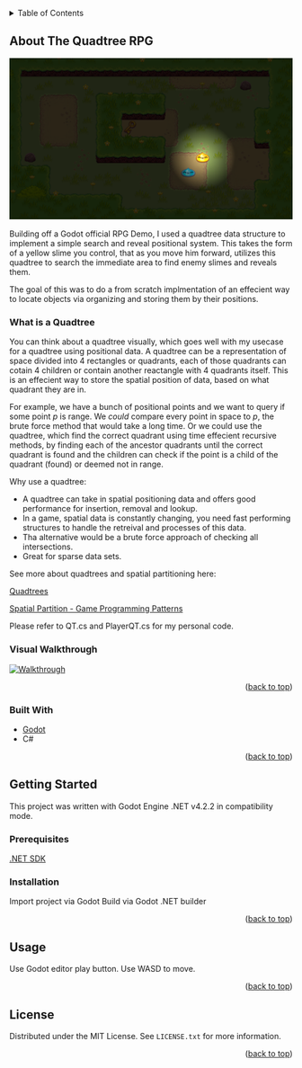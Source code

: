 <a name="readme-top"></a>



<!-- TABLE OF CONTENTS -->
<details>
  <summary>Table of Contents</summary>
  <ol>
	<li>
	  <a href="#about-the-project">About The Project</a>
	  <ul>
		<li><a href="#built-with">Built With</a></li>
	  </ul>
	</li>
	<li>
	  <a href="#getting-started">Getting Started</a>
	  <ul>
		<li><a href="#prerequisites">Prerequisites</a></li>
		<li><a href="#installation">Installation</a></li>
	  </ul>
	</li>
	<li><a href="#usage">Usage</a></li>
	<li><a href="#license">License</a></li>
  </ol>
</details>



<!-- ABOUT THE PROJECT -->
## About The Quadtree RPG

![Quadtree RPG](./readme-assets/Game-Screenshot.png)

Building off a Godot official RPG Demo, I used a quadtree data structure to implement a simple search and reveal positional system. This takes the form of a yellow slime you control, that as you move him forward, utilizes this quadtree to search the immediate area to find enemy slimes and reveals them.

The goal of this was to do a from scratch implmentation of an effecient way to locate objects via organizing and storing them by their positions.

### What is a Quadtree
You can think about a quadtree visually, which goes well with my usecase for a quadtree using positional data. 
A quadtree can be a representation of space divided into 4 rectangles or quadrants, each of those quadrants can cotain 4 children or contain another reactangle with 4 quadrants itself. This is an effecient way to store the spatial position of data, based on what quadrant they are in.

For example, we have a bunch of positional points and we want to query if some point _p_ is range. We _could_ compare every point in space to _p_, the brute force method that would take a long time.
Or we could use the quadtree, which find the correct quadrant using time effecient recursive methods, by finding each of the ancestor quadrants until the correct quadrant is found and the children can check if the point is a child of the quadrant (found) or deemed not in range. 


Why use a quadtree:
* A quadtree can take in spatial positioning data and offers good performance for insertion, removal and lookup. 
* In a game, spatial data is constantly changing, you need fast performing structures to handle the retreival and processes of this data.
* Tha alternative would be a brute force approach of checking all intersections.
* Great for sparse data sets. 

See more about quadtrees and spatial partitioning here:

[Quadtrees](https://en.wikipedia.org/wiki/Quadtree)

[Spatial Partition - Game Programming Patterns](https://gameprogrammingpatterns.com/spatial-partition.html)

Please refer to QT.cs and PlayerQT.cs for my personal code.

### Visual Walkthrough
[![Walkthrough](https://img.youtube.com/vi/d_pKo_JX2Hc/0.jpg)](https://youtu.be/d_pKo_JX2Hc)

<p align="right">(<a href="#readme-top">back to top</a>)</p>



### Built With

* [Godot](https://godotengine.org/)
* C#

<p align="right">(<a href="#readme-top">back to top</a>)</p>



<!-- GETTING STARTED -->
## Getting Started

This project was written with Godot Engine .NET v4.2.2 in compatibility mode.

### Prerequisites

[.NET SDK](https://dotnet.microsoft.com/en-us/download) 

### Installation

Import project via Godot
Build via Godot .NET builder

<p align="right">(<a href="#readme-top">back to top</a>)</p>



<!-- USAGE EXAMPLES -->
## Usage

Use Godot editor play button.
Use WASD to move.

<p align="right">(<a href="#readme-top">back to top</a>)</p>

<!-- LICENSE -->
## License

Distributed under the MIT License. See `LICENSE.txt` for more information.

<p align="right">(<a href="#readme-top">back to top</a>)</p>
